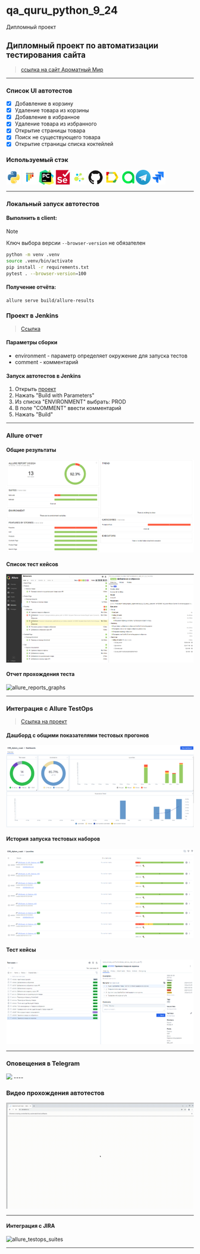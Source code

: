 # qa_quru_python_9_24
Дипломный проект

##  Дипломный проект по автоматизации тестирования сайта  
> <a target="_blank" href="https://amwine.ru">ссылка на сайт Ароматный Мир</a>

----

### Список UI автотестов

- [x] Добавление в корзину
- [x] Удаление товара из корзины
- [x] Добавление в избранное 
- [x] Удаление товара из избранного
- [x] Открытие страницы товара
- [x] Поиск не существующего товара 
- [x] Открытие страницы списка коктейлей

### Используемый стэк

<img title="Python" src="./images/icons/python-original.svg" height="40" width="40"/> <img title="Pytest" src="./images/icons/pytest-original.svg" height="40" width="40"/> <img title="Pycharm" src="./images/icons/pycharm.png" height="40" width="40"/> <img title="Selenium" src="./images/icons/selenium-original.svg" height="40" width="40"/> <img title="Selene" src="./images/icons/selene.png" height="40" width="40"/> <img title="GitHub" src="./images/icons/github-original.svg" height="40" width="40"/> <img title="Allure Report" src="./images/icons/Allure_Report.png" height="40" width="40"/> <img title="Allure TestOps" src="./images/icons/AllureTestOps.png" height="40" width="40"/><img title="Telegram" src="./images/icons/tg.png" height="40" width="40"/><img title="Jira" src="./images/icons/jira-original.svg" height="40" width="40"/> 

----

### Локальный запуск автотестов

#### Выполнить в client:
> [!NOTE]
> Ключ выбора версии `--browser-version` не обязателен

```bash
python -m venv .venv
source .venv/bin/activate
pip install -r requirements.txt
pytest . --browser-version=100
```

#### Получение отчёта:
```bash
allure serve build/allure-results
```

### Проект в Jenkins
> <a target="_blank" href="https://jenkins.autotests.cloud/job/C09-Rusak_UI_Diploma/">Ссылка</a>

#### Параметры сборки


* environment - параметр определяет окружение для запуска тестов
* comment - комментарий


#### Запуск автотестов в Jenkins
1. Открыть <a target="_blank" href="https://jenkins.autotests.cloud/job/C09-Rusak_UI_Diploma/">проект</a>
2. Нажать "Build with Parameters"
3. Из списка "ENVIRONMENT" выбрать: PROD
4. В поле "COMMENT" ввести комментарий
5. Нажать "Build"

----

### Allure отчет
#### Общие результаты

![allure_report_overview](resources/images/allure-all-report.png)

#### Список тест кейсов

![allure_reports_behaviors](resources/images/allure-list-test.png)

#### Отчет прохождения теста

![allure_reports_graphs](resources/images/allure-test.png)


----

### Интеграция с Allure TestOps
> <a target="_blank" href="https://allure.autotests.cloud/project/4095/dashboards">Ссылка на проект</a>

#### Дашборд с общими показателями тестовых прогонов

![allure_test_ops_dashboards](resources/images/testops-dashboard.png)

#### История запуска тестовых наборов

![allure_testops_launches](resources/images/testops-launches.png)

#### Тест кейсы

![allure_testops_suites](resources/images/testops-all-test.png)

----



### Оповещения в Telegram

<img src="./images/screenshots/tbot.png" width="300">
----

### Видео прохождения автотестов

![autotest_gif](resources/video/remove_from_favorites.gif)

----
#### Интеграция с JIRA

![allure_testops_suites](resources/images/jira-int.png)

----